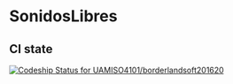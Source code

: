 # SonidosLibres


## CI state
[ ![Codeship Status for UAMISO4101/borderlandsoft201620](https://codeship.com/projects/a4929710-8204-0134-53cf-2ebb60898159/status?branch=master)](https://codeship.com/projects/182369)
